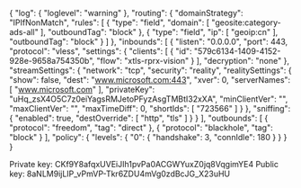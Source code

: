 {
    "log": {
        "loglevel": "warning"
    },
    "routing": {
        "domainStrategy": "IPIfNonMatch",
        "rules": [
            {
                "type": "field",
                "domain": [
                    "geosite:category-ads-all"
                ],
                "outboundTag": "block"
            },
            {
                "type": "field",
                "ip": [
                    "geoip:cn"
                ],
                "outboundTag": "block"
            }
        ]
    },
    "inbounds": [
        {
            "listen": "0.0.0.0",
            "port": 443,
            "protocol": "vless",
            "settings": {
                "clients": [
                    {
                        "id": "579c6134-1409-4152-928e-9658a754350b",
                        "flow": "xtls-rprx-vision"
                    }
                ],
                "decryption": "none"
            },
            "streamSettings": {
                "network": "tcp",
                "security": "reality",
                "realitySettings": {
                    "show": false,
                    "dest": "www.microsoft.com:443",
                    "xver": 0,
                    "serverNames": [
                        "www.microsoft.com"
                    ],
                    "privateKey": "uHq_zsX4O5C7z0eiYagsRMJetoPFyzAsgTMBtI32xXA",
                    "minClientVer": "",
                    "maxClientVer": "",
                    "maxTimeDiff": 0,
                    "shortIds": [
                        "723566"
                    ]
                }
            },
            "sniffing": {
                "enabled": true,
                "destOverride": [
                    "http",
                    "tls"
                ]
            }
        }
    ],
    "outbounds": [
        {
            "protocol": "freedom",
            "tag": "direct"
        },
        {
            "protocol": "blackhole",
            "tag": "block"
        }
    ],
    "policy": {
        "levels": {
            "0": {
                "handshake": 3,
                "connIdle": 180
            }
        }
    }
}

Private key: CKf9Y8afqxUVEiJIh1pvPa0ACGWYuxZ0jq8VqgimYE4
Public key: 8aNLM9ijLIP_vPmVP-Tkr6ZDU4mVg0zdBcJG_X23uHU

